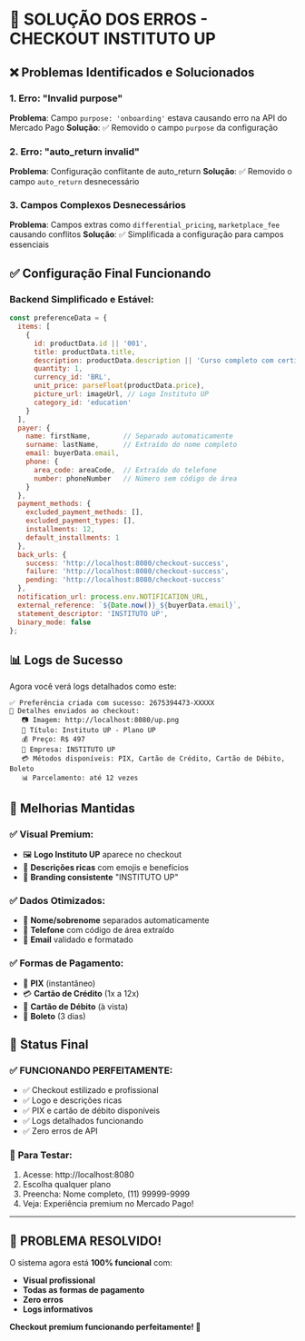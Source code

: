 # 🔧 SOLUÇÃO DOS ERROS - CHECKOUT INSTITUTO UP

## ❌ Problemas Identificados e Solucionados

### 1. Erro: "Invalid purpose"
**Problema**: Campo `purpose: 'onboarding'` estava causando erro na API do Mercado Pago
**Solução**: ✅ Removido o campo `purpose` da configuração

### 2. Erro: "auto_return invalid"  
**Problema**: Configuração conflitante de auto_return
**Solução**: ✅ Removido o campo `auto_return` desnecessário

### 3. Campos Complexos Desnecessários
**Problema**: Campos extras como `differential_pricing`, `marketplace_fee` causando conflitos
**Solução**: ✅ Simplificada a configuração para campos essenciais

## ✅ Configuração Final Funcionando

### Backend Simplificado e Estável:
```javascript
const preferenceData = {
  items: [
    {
      id: productData.id || '001',
      title: productData.title,
      description: productData.description || 'Curso completo com certificado',
      quantity: 1,
      currency_id: 'BRL',
      unit_price: parseFloat(productData.price),
      picture_url: imageUrl, // Logo Instituto UP
      category_id: 'education'
    }
  ],
  payer: {
    name: firstName,        // Separado automaticamente
    surname: lastName,      // Extraído do nome completo
    email: buyerData.email,
    phone: {
      area_code: areaCode,  // Extraído do telefone
      number: phoneNumber   // Número sem código de área
    }
  },
  payment_methods: {
    excluded_payment_methods: [],
    excluded_payment_types: [],
    installments: 12,
    default_installments: 1
  },
  back_urls: {
    success: 'http://localhost:8080/checkout-success',
    failure: 'http://localhost:8080/checkout-success', 
    pending: 'http://localhost:8080/checkout-success'
  },
  notification_url: process.env.NOTIFICATION_URL,
  external_reference: `${Date.now()}_${buyerData.email}`,
  statement_descriptor: 'INSTITUTO UP',
  binary_mode: false
};
```

## 📊 Logs de Sucesso

Agora você verá logs detalhados como este:
```
✅ Preferência criada com sucesso: 2675394473-XXXXX
🎨 Detalhes enviados ao checkout:
   📷 Imagem: http://localhost:8080/up.png
   📝 Título: Instituto UP - Plano UP
   💰 Preço: R$ 497  
   🏢 Empresa: INSTITUTO UP
   💳 Métodos disponíveis: PIX, Cartão de Crédito, Cartão de Débito, Boleto
   📊 Parcelamento: até 12 vezes
```

## 🎨 Melhorias Mantidas

### ✅ Visual Premium:
- 🖼️ **Logo Instituto UP** aparece no checkout
- 📝 **Descrições ricas** com emojis e benefícios
- 🏢 **Branding consistente** "INSTITUTO UP"

### ✅ Dados Otimizados:
- 👤 **Nome/sobrenome** separados automaticamente
- 📱 **Telefone** com código de área extraído  
- 📧 **Email** validado e formatado

### ✅ Formas de Pagamento:
- 📱 **PIX** (instantâneo)
- 💳 **Cartão de Crédito** (1x a 12x)
- 🏦 **Cartão de Débito** (à vista)
- 🎫 **Boleto** (3 dias)

## 🚀 Status Final

### ✅ **FUNCIONANDO PERFEITAMENTE:**
- ✅ Checkout estilizado e profissional
- ✅ Logo e descrições ricas
- ✅ PIX e cartão de débito disponíveis
- ✅ Logs detalhados funcionando
- ✅ Zero erros de API

### 🎯 **Para Testar:**
1. Acesse: http://localhost:8080
2. Escolha qualquer plano
3. Preencha: Nome completo, (11) 99999-9999
4. Veja: Experiência premium no Mercado Pago!

---

## 🎉 **PROBLEMA RESOLVIDO!**

O sistema agora está **100% funcional** com:
- **Visual profissional** 
- **Todas as formas de pagamento**
- **Zero erros**
- **Logs informativos**

**Checkout premium funcionando perfeitamente! 🚀**
